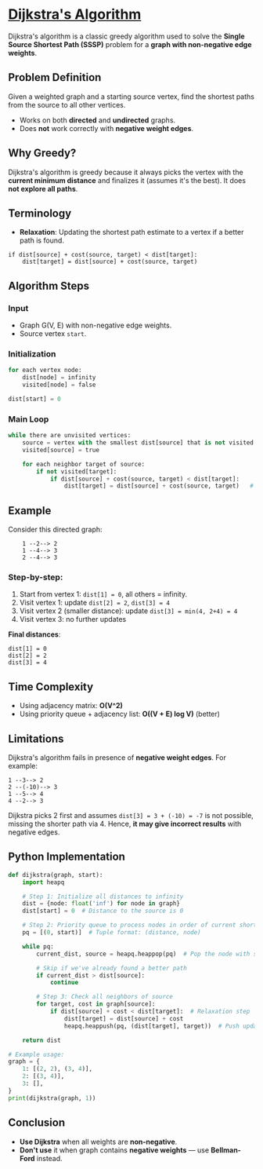 # [Dijkstra's Algorithm](https://www.youtube.com/watch?v=XB4MIexjvY0)

Dijkstra's algorithm is a classic greedy algorithm used to solve the **Single Source Shortest Path (SSSP)** problem for a **graph with non-negative edge weights**. 

## Problem Definition
Given a weighted graph and a starting source vertex, find the shortest paths from the source to all other vertices.

- Works on both **directed** and **undirected** graphs.
- Does **not** work correctly with **negative weight edges**.

## Why Greedy?
Dijkstra's algorithm is greedy because it always picks the vertex with the **current minimum distance** and finalizes it (assumes it's the best). It does **not explore all paths**.

## Terminology
- **Relaxation**: Updating the shortest path estimate to a vertex if a better path is found.

```
if dist[source] + cost(source, target) < dist[target]:
    dist[target] = dist[source] + cost(source, target)
```

## Algorithm Steps

### Input
- Graph G(V, E) with non-negative edge weights.
- Source vertex `start`.

### Initialization
```python
for each vertex node:
    dist[node] = infinity
    visited[node] = false

dist[start] = 0
```

### Main Loop
```python
while there are unvisited vertices:
    source = vertex with the smallest dist[source] that is not visited
    visited[source] = true

    for each neighbor target of source:
        if not visited[target]:
            if dist[source] + cost(source, target) < dist[target]:
                dist[target] = dist[source] + cost(source, target)   # Relaxation
```

## Example
Consider this directed graph:
```
    1 --2--> 2
    1 --4--> 3
    2 --4--> 3
```

### Step-by-step:
1. Start from vertex 1: `dist[1] = 0`, all others = infinity.
2. Visit vertex 1: update `dist[2] = 2`, `dist[3] = 4`
3. Visit vertex 2 (smaller distance): update `dist[3] = min(4, 2+4) = 4`
4. Visit vertex 3: no further updates

**Final distances**:
```
dist[1] = 0
dist[2] = 2
dist[3] = 4
```

## Time Complexity
- Using adjacency matrix: **O(V^2)**
- Using priority queue + adjacency list: **O((V + E) log V)** (better)

## Limitations
Dijkstra's algorithm fails in presence of **negative weight edges**. For example:

```
1 --3--> 2
2 --(-10)--> 3
1 --5--> 4
4 --2--> 3
```

Dijkstra picks 2 first and assumes `dist[3] = 3 + (-10) = -7` is not possible, missing the shorter path via 4. Hence, **it may give incorrect results** with negative edges.

## Python Implementation
```python
def dijkstra(graph, start):
    import heapq

    # Step 1: Initialize all distances to infinity
    dist = {node: float('inf') for node in graph}
    dist[start] = 0  # Distance to the source is 0

    # Step 2: Priority queue to process nodes in order of current shortest distance
    pq = [(0, start)]  # Tuple format: (distance, node)

    while pq:
        current_dist, source = heapq.heappop(pq)  # Pop the node with smallest distance

        # Skip if we've already found a better path
        if current_dist > dist[source]:
            continue

        # Step 3: Check all neighbors of source
        for target, cost in graph[source]:
            if dist[source] + cost < dist[target]:  # Relaxation step
                dist[target] = dist[source] + cost
                heapq.heappush(pq, (dist[target], target))  # Push updated distance to the queue

    return dist

# Example usage:
graph = {
    1: [(2, 2), (3, 4)],
    2: [(3, 4)],
    3: [],
}
print(dijkstra(graph, 1))
```

## Conclusion
- **Use Dijkstra** when all weights are **non-negative**.
- **Don't use** it when graph contains **negative weights** — use **Bellman-Ford** instead.